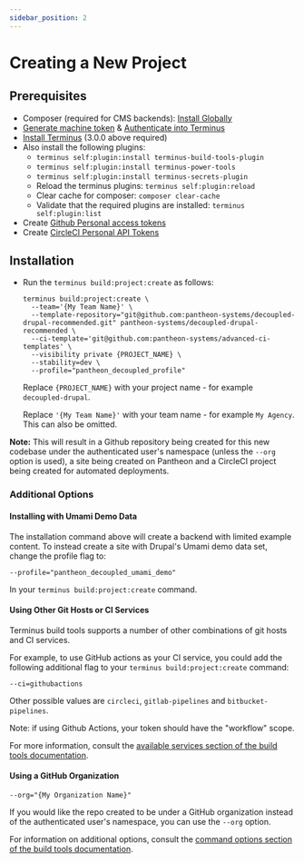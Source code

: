 ```yaml
---
sidebar_position: 2
---
```


# Creating a New Project

## Prerequisites

- Composer (required for CMS backends): [Install Globally](https://getcomposer.org/download/)
- [Generate machine token](https://pantheon.io/docs/machine-tokens#create-a-machine-token) & [Authenticate into Terminus](https://pantheon.io/docs/machine-tokens#authenticate-into-terminus)
- [Install Terminus](https://pantheon.io/docs/terminus/install) (3.0.0 above required)
- Also install the following plugins:
  - `terminus self:plugin:install terminus-build-tools-plugin`
  - `terminus self:plugin:install terminus-power-tools`
  - `terminus self:plugin:install terminus-secrets-plugin`
  - Reload the terminus plugins: `terminus self:plugin:reload`
  - Clear cache for composer: `composer clear-cache`
  - Validate that the required plugins are installed: `terminus self:plugin:list`
- Create [Github Personal access tokens](https://github.com/settings/tokens)
- Create [CircleCI Personal API Tokens](https://app.circleci.com/settings/user/tokens)

## Installation

- Run the `terminus build:project:create` as follows:

  ```
  terminus build:project:create \
    --team='{My Team Name}' \
    --template-repository="git@github.com:pantheon-systems/decoupled-drupal-recommended.git" pantheon-systems/decoupled-drupal-recommended \
    --ci-template='git@github.com:pantheon-systems/advanced-ci-templates' \
    --visibility private {PROJECT_NAME} \
    --stability=dev \
    --profile="pantheon_decoupled_profile"
  ```

  Replace `{PROJECT_NAME}` with your project name - for example `decoupled-drupal`.

  Replace `'{My Team Name}'` with your team name - for example `My Agency`. This can also be omitted.

**Note:** This will result in a Github repository being created for this new codebase under the authenticated user's namespace (unless the `--org` option is used), a site being created on Pantheon and a CircleCI project being created for automated deployments.

### Additional Options

#### Installing with Umami Demo Data

The installation command above will create a backend with limited example content. To instead create a site with Drupal's Umami demo data set, change the profile flag to:

`--profile="pantheon_decoupled_umami_demo"`

In your `terminus build:project:create` command.

#### Using Other Git Hosts or CI Services

Terminus build tools supports a number of other combinations of git hosts and CI services.

For example, to use GitHub actions as your CI service, you could add the following additional flag to your `terminus build:project:create` command:

`--ci=githubactions`

Other possible values are `circleci`, `gitlab-pipelines` and `bitbucket-pipelines`.

Note: if using Github Actions, your token should have the "workflow" scope.

For more information, consult the [available services section of the build tools documentation](https://github.com/pantheon-systems/terminus-build-tools-plugin#available-services).

#### Using a GitHub Organization

`--org="{My Organization Name}"`

If you would like the repo created to be under a GitHub organization instead of the authenticated user's namespace, you can use the `--org` option.

For information on additional options, consult the [command options section of the build tools documentation](https://github.com/pantheon-systems/terminus-build-tools-plugin#command-options).

